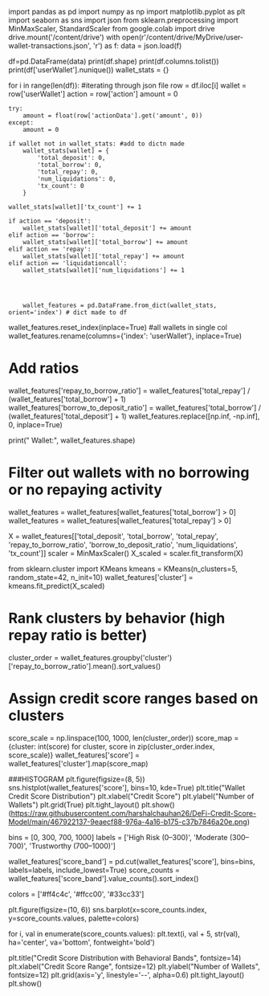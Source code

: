 import pandas as pd
import numpy as np
import matplotlib.pyplot as plt
import seaborn as sns
import json
from sklearn.preprocessing import MinMaxScaler, StandardScaler
from google.colab import drive
drive.mount('/content/drive')
with open(r'/content/drive/MyDrive/user-wallet-transactions.json', 'r') as f:
    data = json.load(f)

df=pd.DataFrame(data)
print(df.shape)
print(df.columns.tolist())
print(df['userWallet'].nunique())
wallet_stats = {}

for i in range(len(df)): #iterating through json file
    row = df.iloc[i]
    wallet = row['userWallet']
    action = row['action']
    amount = 0

    try:
        amount = float(row['actionData'].get('amount', 0))
    except:
        amount = 0

    if wallet not in wallet_stats: #add to dictn made
        wallet_stats[wallet] = {
            'total_deposit': 0,
            'total_borrow': 0,
            'total_repay': 0,
            'num_liquidations': 0,
            'tx_count': 0
        }

    wallet_stats[wallet]['tx_count'] += 1

    if action == 'deposit':
        wallet_stats[wallet]['total_deposit'] += amount
    elif action == 'borrow':
        wallet_stats[wallet]['total_borrow'] += amount
    elif action == 'repay':
        wallet_stats[wallet]['total_repay'] += amount
    elif action == 'liquidationcall':
        wallet_stats[wallet]['num_liquidations'] += 1




        wallet_features = pd.DataFrame.from_dict(wallet_stats, orient='index') # dict made to df
wallet_features.reset_index(inplace=True) #all wallets in single col
wallet_features.rename(columns={'index': 'userWallet'}, inplace=True)

# Add ratios
wallet_features['repay_to_borrow_ratio'] = wallet_features['total_repay'] / (wallet_features['total_borrow'] + 1)
wallet_features['borrow_to_deposit_ratio'] = wallet_features['total_borrow'] / (wallet_features['total_deposit'] + 1)
wallet_features.replace([np.inf, -np.inf], 0, inplace=True)

print(" Wallet:", wallet_features.shape)





# Filter out wallets with no borrowing or no repaying activity
wallet_features = wallet_features[wallet_features['total_borrow'] > 0]
wallet_features = wallet_features[wallet_features['total_repay'] > 0]




X = wallet_features[['total_deposit', 'total_borrow', 'total_repay', 'repay_to_borrow_ratio',
                     'borrow_to_deposit_ratio', 'num_liquidations', 'tx_count']]
scaler = MinMaxScaler()
X_scaled = scaler.fit_transform(X)

from sklearn.cluster import KMeans
kmeans = KMeans(n_clusters=5, random_state=42, n_init=10)
wallet_features['cluster'] = kmeans.fit_predict(X_scaled)

# Rank clusters by behavior (high repay ratio is better)
cluster_order = wallet_features.groupby('cluster')['repay_to_borrow_ratio'].mean().sort_values()

# Assign credit score ranges based on clusters
score_scale = np.linspace(100, 1000, len(cluster_order))
score_map = {cluster: int(score) for cluster, score in zip(cluster_order.index, score_scale)}
wallet_features['score'] = wallet_features['cluster'].map(score_map)




###HISTOGRAM
plt.figure(figsize=(8, 5))
sns.histplot(wallet_features['score'], bins=10, kde=True)
plt.title("Wallet Credit Score Distribution")
plt.xlabel("Credit Score")
plt.ylabel("Number of Wallets")
plt.grid(True)
plt.tight_layout()
plt.show()
(https://raw.githubusercontent.com/harshalchauhan26/DeFi-Credit-Score-Model/main/467922137-9eaecf88-976a-4a16-b175-c37b7846a20e.png)









bins = [0, 300, 700, 1000]
labels = ['High Risk (0–300)', 'Moderate (300–700)', 'Trustworthy (700–1000)']

wallet_features['score_band'] = pd.cut(wallet_features['score'], bins=bins, labels=labels, include_lowest=True)
score_counts = wallet_features['score_band'].value_counts().sort_index()

colors = ['#ff4c4c', '#ffcc00', '#33cc33']

plt.figure(figsize=(10, 6))
sns.barplot(x=score_counts.index, y=score_counts.values, palette=colors)

for i, val in enumerate(score_counts.values):
    plt.text(i, val + 5, str(val), ha='center', va='bottom', fontweight='bold')

plt.title("Credit Score Distribution with Behavioral Bands", fontsize=14)
plt.xlabel("Credit Score Range", fontsize=12)
plt.ylabel("Number of Wallets", fontsize=12)
plt.grid(axis='y', linestyle='--', alpha=0.6)
plt.tight_layout()
plt.show()





